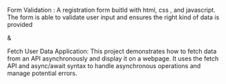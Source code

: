 Form Validation :
 A registration form buitld with html, css , and javascript.
The form is able to validate user input  and ensures the right kind of data is provided

&

Fetch User Data Application:
This project demonstrates how to fetch data from an API asynchronously and display it on a webpage. It uses the fetch API and async/await syntax to handle asynchronous operations and manage potential errors.
